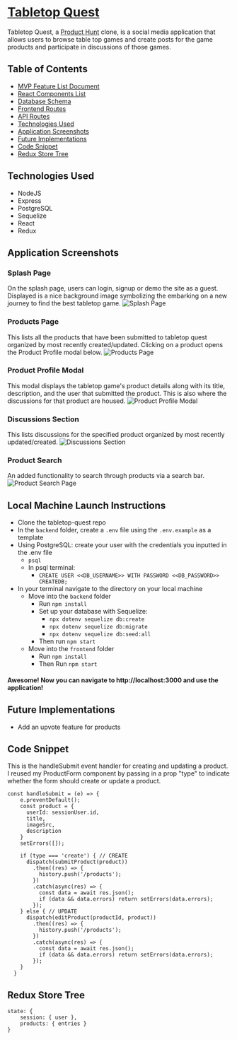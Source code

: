 
# [Tabletop Quest](https://tabletopquest.herokuapp.com/)

Tabletop Quest, a [Product Hunt](https://www.producthunt.com/) clone, is a social media application that allows users to browse table top games and create posts for the game products and participate in discussions of those games.

## Table of Contents
* [MVP Feature List Document](https://github.com/bobaguardian/tabletop-quest/wiki/MVP-Feature-List)
* [React Components List](https://github.com/bobaguardian/tabletop-quest/wiki/React-Components)
* [Database Schema](https://github.com/bobaguardian/tabletop-quest/wiki/Database-Schema)
* [Frontend Routes](https://github.com/bobaguardian/tabletop-quest/wiki/Frontend-Routes)
* [API Routes](https://github.com/bobaguardian/tabletop-quest/wiki/API-Documentation)
* [Technologies Used](https://github.com/bobaguardian/tabletop-quest#technologies-used)
* [Application Screenshots](https://github.com/bobaguardian/tabletop-quest#application-screenshots)
* [Future Implementations](https://github.com/bobaguardian/tabletop-quest#future-implementations)
* [Code Snippet](https://github.com/bobaguardian/tabletop-quest#Code-Snippet)
* [Redux Store Tree](https://github.com/bobaguardian/tabletop-quest#redux-store-tree)

## Technologies Used
* NodeJS
* Express
* PostgreSQL
* Sequelize
* React
* Redux

## Application Screenshots

### Splash Page
On the splash page, users can login, signup or demo the site as a guest.  Displayed is a nice background image symbolizing the embarking on a new journey to find the best tabletop game. 
![Splash Page](https://github.com/bobaguardian/tabletop-quest/blob/main/frontend/public/images/splash-page-with-links.JPG)

### Products Page
This lists all the products that have been submitted to tabletop quest organized by most recently created/updated. Clicking on a product opens the Product Profile modal below.
![Products Page](https://github.com/bobaguardian/tabletop-quest/blob/main/frontend/public/images/products-page.png)

### Product Profile Modal
This modal displays the tabletop game's product details along with its title, description, and the user that submitted the product.  This is also where the discussions for that product are housed.
![Product Profile Modal](https://github.com/bobaguardian/tabletop-quest/blob/main/frontend/public/images/product-profile-modal.JPG)

### Discussions Section
This lists discussions for the specified product organized by most recently updated/created.
![Discussions Section](https://github.com/bobaguardian/tabletop-quest/blob/main/frontend/public/images/discussions-section.JPG)

### Product Search
An added functionality to search through products via a search bar.
![Product Search Page](https://github.com/bobaguardian/tabletop-quest/blob/main/frontend/public/images/product-search.PNG)

## Local Machine Launch Instructions
* Clone the tabletop-quest repo
* In the `backend` folder, create a `.env` file using the `.env.example` as a template
* Using PostgreSQL: create your user with the credentials you inputted in the .env file
  * `psql`
  * In psql terminal:
    * `CREATE USER <<DB_USERNAME>> WITH PASSWORD <<DB_PASSWORD>> CREATEDB;`
* In your terminal navigate to the directory on your local machine
  * Move into the `backend` folder
    * Run `npm install`
    * Set up your database with Sequelize:
      * `npx dotenv sequelize db:create`
      * `npx dotenv sequelize db:migrate`
      * `npx dotenv sequelize db:seed:all`
    * Then run `npm start`
  * Move into the `frontend` folder
    * Run `npm install`
    * Then Run `npm start`
#### Awesome! Now you can navigate to http://localhost:3000 and use the application!

## Future Implementations
* Add an upvote feature for products

## Code Snippet
This is the handleSubmit event handler for creating and updating a product.  I reused my ProductForm component by passing in a prop "type" to indicate whether the form should create or update a product.
```
const handleSubmit = (e) => {
    e.preventDefault();
    const product = {
      userId: sessionUser.id,
      title,
      imageSrc,
      description
    }
    setErrors([]);

    if (type === 'create') { // CREATE
      dispatch(submitProduct(product))
        .then((res) => {
          history.push('/products');
        })
        .catch(async(res) => {
          const data = await res.json();
          if (data && data.errors) return setErrors(data.errors);
        });
    } else { // UPDATE
      dispatch(editProduct(productId, product))
        .then((res) => {
          history.push('/products');
        })
        .catch(async(res) => {
          const data = await res.json();
          if (data && data.errors) return setErrors(data.errors);
        });
    }
  }
```

## Redux Store Tree

    state: {
	    session: { user },
	    products: { entries }
    }
